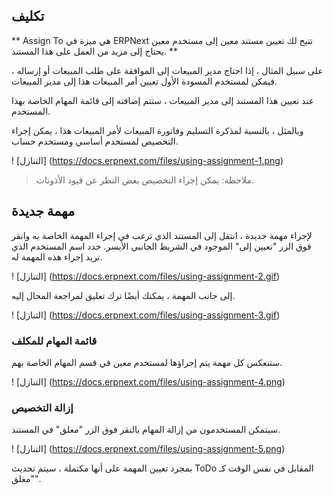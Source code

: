 ## تكليف

** Assign To هي ميزة في ERPNext تتيح لك تعيين مستند معين إلى مستخدم معين يحتاج إلى مزيد من العمل على هذا المستند. **

على سبيل المثال ، إذا احتاج مدير المبيعات إلى الموافقة على طلب المبيعات أو إرساله ، فيمكن لمستخدم المسودة الأول تعيين أمر المبيعات هذا إلى مدير المبيعات.

عند تعيين هذا المستند إلى مدير المبيعات ، ستتم إضافته إلى قائمة المهام الخاصة بهذا المستخدم.

وبالمثل ، بالنسبة لمذكرة التسليم وفاتورة المبيعات لأمر المبيعات هذا ، يمكن إجراء التخصيص لمستخدم أساسي ومستخدم حساب.

! [التنازل] (https://docs.erpnext.com/files/using-assignment-1.png)

> ملاحظة: يمكن إجراء التخصيص بغض النظر عن قيود الأذونات.

## مهمة جديدة

لإجراء مهمة جديدة ، انتقل إلى المستند الذي ترغب في إجراء المهمة الخاصة به وانقر فوق الزر "تعيين إلى" الموجود في الشريط الجانبي الأيسر. حدد اسم المستخدم الذي تريد إجراء هذه المهمة له.

! [التنازل] (https://docs.erpnext.com/files/using-assignment-2.gif)

إلى جانب المهمة ، يمكنك أيضًا ترك تعليق لمراجعة المحال إليه.

! [التنازل] (https://docs.erpnext.com/files/using-assignment-3.gif)

### قائمة المهام للمكلف

ستنعكس كل مهمة يتم إجراؤها لمستخدم معين في قسم المهام الخاصة بهم.

! [التنازل] (https://docs.erpnext.com/files/using-assignment-4.png)

### إزالة التخصيص

سيتمكن المستخدمون من إزالة المهام بالنقر فوق الزر "مغلق" في المستند.

! [التنازل] (https://docs.erpnext.com/files/using-assignment-5.png)

بمجرد تعيين المهمة على أنها مكتملة ، سيتم تحديث ToDo المقابل في نفس الوقت كـ "مغلق".